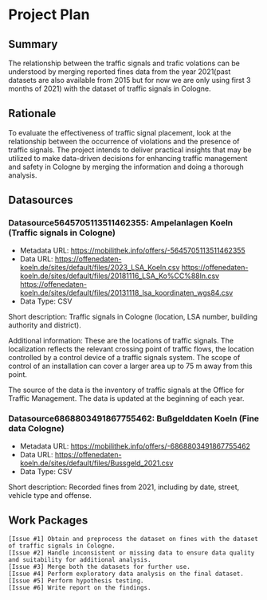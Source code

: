 # Project Plan

## Summary
<!-- Describe your data science project in max. 5 sentences. -->
The relationship between the traffic signals and trafic volations can be understood by merging reported fines data from the year 2021(past datasets are also available from 2015 but for now we are only using first 3 months of 2021) with the dataset of traffic signals in Cologne.
## Rationale
<!-- Outline the impact of the analysis, e.g. which pains it solves. -->
To evaluate the effectiveness of traffic signal placement, look at the relationship between the occurrence of violations and the presence of traffic signals.
The project intends to deliver practical insights that may be utilized to make data-driven decisions for enhancing traffic management and safety in Cologne by merging the information and doing a thorough analysis.

## Datasources
<!-- Describe each datasources you plan to use in a section. Use the prefic "DatasourceX" where X is the id of the datasource. -->

### Datasource5645705113511462355: Ampelanlagen Koeln (Traffic signals in Cologne)
* Metadata URL: https://mobilithek.info/offers/-5645705113511462355
* Data URL: https://offenedaten-koeln.de/sites/default/files/2023_LSA_Koeln.csv
            https://offenedaten-koeln.de/sites/default/files/20181116_LSA_Ko%CC%88ln.csv
            https://offenedaten-koeln.de/sites/default/files/20131118_lsa_koordinaten_wgs84.csv
* Data Type: CSV

Short description:
Traffic signals in Cologne (location, LSA number, building authority and district).

Additional information: These are the locations of traffic signals. The localization reflects the relevant crossing point of traffic flows, the location controlled by a control device of a traffic signals system. The scope of control of an installation can cover a larger area up to 75 m away from this point.

The source of the data is the inventory of traffic signals at the Office for Traffic Management. The data is updated at the beginning of each year. 


### Datasource6868803491867755462: Bußgelddaten Koeln (Fine data Cologne)
* Metadata URL: https://mobilithek.info/offers/-6868803491867755462
* Data URL: https://offenedaten-koeln.de/sites/default/files/Bussgeld_2021.csv
* Data Type: CSV

Short description:
Recorded fines from 2021, including by date, street, vehicle type and offense.

## Work Packages
<!-- List of work packages ordered sequentially, each pointing to an issue with more details. -->
    [Issue #1] Obtain and preprocess the dataset on fines with the dataset of traffic signals in Cologne.
    [Issue #2] Handle inconsistent or missing data to ensure data quality and suitability for additional analysis.
    [Issue #3] Merge both the datasets for further use. 
    [Issue #4] Perform exploratory data analysis on the final dataset.
    [Issue #5] Perform hypothesis testing.
    [Issue #6] Write report on the findings. 

[i1]: https://github.com/jvalue/2023-amse-template/issues/1